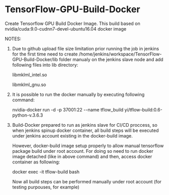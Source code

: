 # TensorFlow-GPU-Build-Docker
Create Tensorflow GPU Build Docker Image. This build based on nvidia/cuda:9.0-cudnn7-devel-ubuntu16.04 docker image

NOTES:

1. Due to github upload file size limitation prior running the job in jenkins for the first time
   need to create /home/jenkins/workspace/TensorFlow-GPU-Build-Docker/lib folder manualy on the jenkins slave node
   and add following files into lib directory:

   libmklml_intel.so

   libmklml_gnu.so

2. It is possible to run the docker manually by executing following command:

   nvidia-docker run -d -p 37001:22 --name tflow_build yi/tflow-build:0.6-python-v.3.6.3

3. Build-Docker prepared to run as jenkins slave for CI/CD proccess, so when jenkins spinup docker container,
   all build steps will be executed under jenkins account existing in the docker-build image.

   However, docker-build image setup properly to allow manual tensorflow package build under root account.
   For doing so need to run docker image detached (like in above command) and then, access docker container as following:

   docker exec -it tflow-build bash

   Now all build steps can be performed manually under root account (for testing purpouses, for example)
